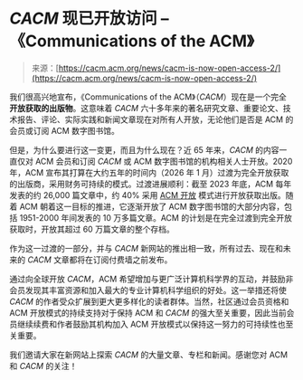 <!--yml

类别：未分类

日期：2024-05-27 14:30:22

-->

# *CACM* 现已开放访问 – 《Communications of the ACM》

> 来源：[https://cacm.acm.org/news/cacm-is-now-open-access-2/](https://cacm.acm.org/news/cacm-is-now-open-access-2/)

我们很高兴地宣布，《Communications of the ACM》（*CACM*）现在是一个完全 **开放获取的出版物**。这意味着 *CACM* 六十多年来的著名研究文章、重要论文、技术报告、评论、实际实践和新闻文章现在对所有人开放，无论他们是否是 ACM 的会员或订阅 ACM 数字图书馆。

但是，为什么要进行这一变更，而且为什么现在？近 65 年来，*CACM* 的内容一直仅对 ACM 会员和订阅 *CACM* 或 ACM 数字图书馆的机构相关人士开放。2020 年，ACM 宣布其打算在大约五年的时间内（2026 年 1 月）过渡为完全开放获取的出版商，采用财务可持续的模式。过渡进展顺利：截至 2023 年底，ACM 每年发表的约 26,000 篇文章中，约 40% 采用 [ACM 开放](https://libraries.acm.org/subscriptions-access/acmopen#model) 模式进行开放获取出版。随着 ACM 朝着这一目标的推进，它逐渐开放了 ACM 数字图书馆的大部分内容，包括 1951-2000 年间发表的 10 万多篇文章。ACM 的计划是在完全过渡到完全开放获取时，开放其超过 60 万篇文章的整个存档。

作为这一过渡的一部分，并与 *CACM* 新网站的推出相一致，所有过去、现在和未来的 *CACM* 文章都将在订阅付费墙之前发布。

通过向全球开放 *CACM*，ACM 希望增加与更广泛计算机科学界的互动，并鼓励非会员发现其丰富资源和加入最大的专业计算机科学组织的好处。这一举措还将使 *CACM* 的作者受众扩展到更大更多样化的读者群体。当然，社区通过会员资格和 ACM 开放模式的持续支持对于保持 ACM 和 *CACM* 的强大至关重要，因此当前会员继续续费和作者鼓励其机构加入 ACM 开放模式以保持这一努力的可持续性也至关重要。

我们邀请大家在新网站上探索 *CACM* 的大量文章、专栏和新闻。感谢您对 ACM 和 *CACM* 的关注！
